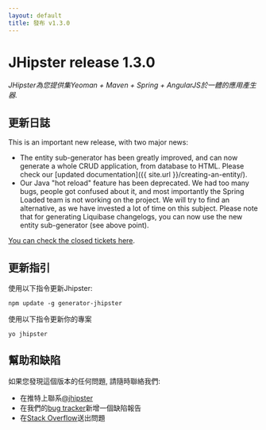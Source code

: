 ```yaml
---
layout: default
title: 發布 v1.3.0
---
```


JHipster release 1.3.0
==================

*JHipster為您提供集Yeoman + Maven + Spring + AngularJS於一體的應用產生器.*

更新日誌
----------

This is an important new release, with two major news:

- The entity sub-generator has been greatly improved, and can now generate a whole CRUD application, from database to HTML. Please check our [updated documentation]({{ site.url }}/creating-an-entity/).
- Our Java "hot reload" feature has been deprecated. We had too many bugs, people got confused about it, and most importantly the Spring Loaded team is not working on the project. We will try to find an alternative, as we have invested a lot of time on this subject. Please note that for generating Liquibase changelogs, you can now use the new entity sub-generator (see above point).

[You can check the closed tickets here](https://github.com/jhipster/generator-jhipster/issues?q=milestone%3A1.3.0+is%3Aclosed).

更新指引
------------

使用以下指令更新Jhipster:

```
npm update -g generator-jhipster
```

使用以下指令更新你的專案

```
yo jhipster
```

幫助和缺陷
--------------

如果您發現這個版本的任何問題, 請隨時聯絡我們:

- 在推特上聯系[@jhipster](https://twitter.com/jhipster)
- 在我們的[bug tracker](https://github.com/jhipster/generator-jhipster/issues?state=open)新增一個缺陷報告
- 在[Stack Overflow](http://stackoverflow.com/tags/jhipster/info)送出問題
